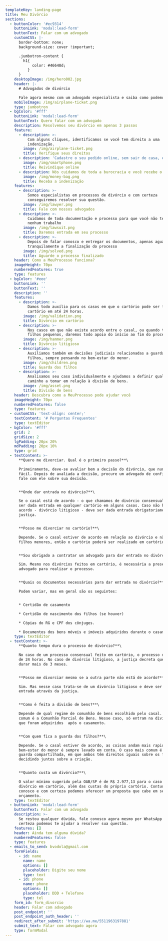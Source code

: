 ```yaml
---
templateKey: landing-page
title: Meu Divórcio
sections:
  - buttonColor: '#ec9314'
    buttonLink: 'modal:lead-form'
    buttonText: Falar com um advogado
    customCSS: |-
      border-bottom: none;
      background-size: cover !important;

      .jumbotron-content {
        h1{
            color: #46648d;
          }
      }
    desktopImage: /img/hero002.jpg
    header: |-
      # Advogados de divórcio

      Fale agora mesmo com um advogado especialista e saiba como podemos ajudar
    mobileImage: /img/airplane-ticket.png
    type: jumbotron
  - bgColor: '#fff'
    buttonLink: 'modal:lead-form'
    buttonText: Quero falar com um advogado
    description: Resolvemos seu divórcio em apenas 3 passos
    feature:
      - description: >-
          Com alguns cliques, identificamos se você tem direito a uma
          indenização.
        image: /img/airplane-ticket.png
        title: Verifique seus direitos
      - description: 'Cadastre o seu pedido online, sem sair de casa, em apenas 5 minutos.'
        image: /img/smartphone.png
        title: Reivindique online
      - description: Nós cuidamos de toda a burocracia e você recebe o seu dinheiro.
        image: /img/money-bag.png
        title: Receba a indenização
    features:
      - description: >-
          Somos especialistas em processos de divórcio e com certeza
          conseguiremos resolver sua questão.
        image: /img/lawyer.png
        title: Fale com nossos advogados
      - description: >-
          Cuidamos de toda documentação e processo para que você não tenha
          nenhum trabalho
        image: /img/lawsuit.png
        title: Daremos entrada em seu processo
      - description: >-
          Depois de falar conosco e entregar os documentos, apenas aguarde
          tranquilamente a finalização do processo
        image: /img/solved.png
        title: Aguarde o processo finalizado
    header: Como a MeuProcesso funciona?
    imageHeight: 70px
    numberedFeatures: true
    type: features
  - bgColor: '#eee'
    buttonLink: ''
    buttonText: ''
    description: ''
    features:
      - description: >-
          Damos todo auxílio para os casos em que o cartório pode ser feito em
          cartório em até 24 horas.
        image: /img/validation.png
        title: Divórcio em cartório
      - description: >-
          Nos casos em que não existe acordo entre o casal, ou quando temos
          filhos pequenos, daremos todo apoio do início ao fim do processo.
        image: /img/hammer.png
        title: Divórcio litigioso
      - description: >-
          Auxiliamos também em decisões judiciais relacionadas a guarda de
          filhos, sempre pensando no bem-estar do menor.
        image: /img/children.png
        title: Guarda dos filhos
      - description: >-
          Analisamos seu caso individualmente e ajudamos a definir qual o melhor
          caminho a tomar em relação à divisão de bens.
        image: /img/asset.png
        title: Divisão de bens
    header: Descubra como a MeuProcesso pode ajudar você
    imageHeight: 70px
    numberedFeatures: false
    type: features
  - customCSS: 'text-align: center;'
    textContent: '# Perguntas Frequentes'
    type: textEditor
  - bgColor: '#fff'
    grid: 2
    gridSize: 2
    lgPadding: 20px 20%
    mdPadding: 20px 10%
    type: grid
  - textContent: >-
      **Quero me divorciar. Qual é o primeiro passo?**\

      Primeiramente, deve-se avaliar bem a decisão do divórcio, que nunca é
      fácil. Depois de avaliada a decisão, procure um advogado de confiança e
      fale com ele sobre sua decisão.


      **Onde dar entrada no divórcio?**\

      Se o casal está de acordo - o que chamamos de divórcio consensual - pode
      ser dada entrada em qualquer cartório em alguns casos. Caso não haja
      acordo - divórcio litigioso - deve ser dada entrada obrigatoriamente na
      justiça.


      **Posso me divorciar no cartório?**\

      Depende. Se o casal estiver de acordo em relação ao divórcio e não tiverem
      filhos menores, então o cartório poderá ser realizado em cartório.


      **Sou obrigado a contratar um advogado para dar entrada no divórcio?**\

      Sim. Mesmo nos divórcios feitos em cartório, é necessária a presença de um
      advogado para realizar o processo.


      **Quais os documentos necessários para dar entrada no divórcio?**\

      Podem variar, mas em geral são os seguintes:


      * Certidão de casamento

      * Certidão de nascimento dos filhos (se houver)

      * Cópias do RG e CPF dos cônjuges.

      * Documentos dos bens móveis e imóveis adquiridos durante o casamento
    type: textEditor
  - textContent: >-
      **Quanto tempo dura o processo de divórcio?**\

      No caso de um processo consensual feito em cartório, o processo dura cerca
      de 24 horas. No caso de divórcio litigioso, a justiça decreta que não pode
      durar mais de 3 meses.


      **Posso me divorciar mesmo se a outra parte não está de acordo?**\

      Sim. Mas nesse caso trata-se de um divórcio litigioso e deve ser dada
      entrada através da justiça.


      **Como é feita a divisão de bens?**\

      Depende de qual regime de comunhão de bens escolhido pelo casal. O mais
      comum é a Comunhão Parcial de Bens. Nesse caso, só entram na divisão bens
      que foram adquiridos  após o casamento.


      **Com quem fica a guarda dos filhos?**\

      Depende. Se o casal estiver de acordo, as coisas andam mais rapidamente. O
      bem-estar do menor é sempre levado em conta. O caso mais comum é o de
      guarda compartilhada, em que ambos têm direitos iguais sobre os filhos,
      decidindo juntos sobre a criação.


      **Quanto custa um divórcio?**\

      O valor mínimo sugerido pela OAB/SP é de R$ 2.977,13 para o caso de
      divórcio em cartório, além das custas do próprio cartório. Contudo, fale
      conosco e com certeza podemos oferecer um proposta que cabe em seu
      orçamento.
    type: textEditor
  - buttonLink: 'modal:lead-form'
    buttonText: Falar com um advogado
    description: >-
      Se restou qualquer dúvida, fale conosco agora mesmo por WhatsApp e com
      certeza podemos te ajudar a resolver sua questão.
    features: []
    header: Ainda tem alguma dúvida?
    numberedFeatures: false
    type: features
  - emails_to_send: bvodola@gmail.com
    formFields:
      - id: name
        name: name
        options: []
        placeholder: Digite seu nome
        type: text
      - id: phone
        name: phone
        options: []
        placeholder: DDD + Telefone
        type: tel
    form_id: form_divorcio
    header: Falar com advogado
    post_endpoint: ''
    post_endpoint_auth_header: ''
    redirect_after_submit: 'https://wa.me/5511963197881'
    submit_text: Falar com advogado agora
    type: formModal
---
```


